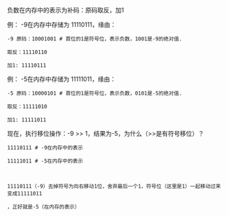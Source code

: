 负数在内存中的表示为补码：原码取反，加1

例： -9在内存中存储为 11110111，缘由：

```
-9 原码：10001001 # 首位的1是符号位，表示负数，1001是-9的绝对值.

取反：11110110

加1: 11110111
```

例： -5在内存中存储为 11111011，缘由：

```
-5 原码：10000101 # 首位的1是符号位，表示负数，0101是-5的绝对值.

取反：11111010

加1: 11111011
```

现在，执行移位操作：-9 >> 1，结果为-5，为什么（>>是有符号移位）？

```
11110111 # -9在内存中的表示

11111011 # -5在内存中的表示



11110111（-9）去掉符号为向右移动1位，舍弃最后一个1，符号位（这里是1）一起移动过来变成11111011

，正好就是-5（在内存的表示）
```